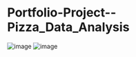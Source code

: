 # Portfolio-Project--Pizza_Data_Analysis
![image](https://github.com/Dangal-Santosh/Portfolio-Project--Pizza_Data_Analysis/assets/71684338/8f96dc50-9c04-46b3-860a-38b387bcae01)
![image](https://github.com/Dangal-Santosh/Portfolio-Project--Pizza_Data_Analysis/assets/71684338/d51ea07d-ff57-4a9f-bb78-73843e554e4e)
